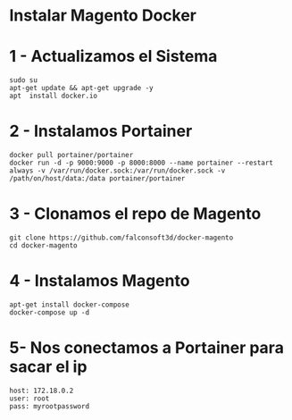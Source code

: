 # Instalar Magento Docker

# 1 - Actualizamos el Sistema
```
sudo su
apt-get update && apt-get upgrade -y
apt  install docker.io
```

# 2 - Instalamos Portainer
```
docker pull portainer/portainer
docker run -d -p 9000:9000 -p 8000:8000 --name portainer --restart always -v /var/run/docker.sock:/var/run/docker.sock -v /path/on/host/data:/data portainer/portainer
```

# 3 - Clonamos el repo de Magento
```
git clone https://github.com/falconsoft3d/docker-magento
cd docker-magento
```

# 4 - Instalamos Magento
```
apt-get install docker-compose
docker-compose up -d
```

# 5- Nos conectamos a Portainer para sacar el ip
```
host: 172.18.0.2
user: root
pass: myrootpassword
```






